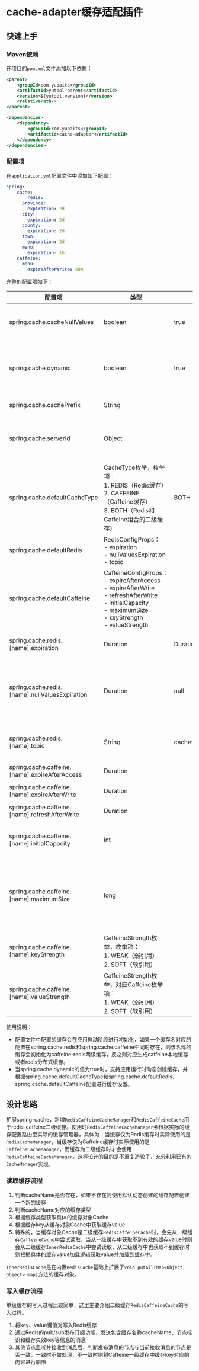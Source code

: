 # cache-adapter缓存适配插件

## 快速上手
### Maven依赖
在项目的`pom.xml`文件添加以下依赖：
```xml
<parent>
    <groupId>com.yupaits</groupId>
    <artifactId>yutool-parent</artifactId>
    <version>${yutool.version}</version>
    <relativePath/>
</parent>

<dependencies>
    <dependency>
        <groupId>com.yupaits</groupId>
        <artifactId>cache-adapter</artifactId>
    </dependency>
</dependencies>
```
### 配置项
在`application.yml`配置文件中添加如下配置：
```yaml
spring:
	cache:
        redis:
      province:
        expiration: 2d
      city:
        expiration: 2d
      county:
        expiration: 2d
      town:
        expiration: 2d
      menu:
        expiration: 1h
    caffeine:
      menu:
        expireAfterWrite: 40m
```
完整的配置项如下：

| **配置项** | **类型** | **默认值** | **配置说明** |
| --- | --- | --- | --- |
| spring.cache.cacheNullValues | boolean | true | 是否缓存空值，默认true，防止缓存穿透 |
| spring.cache.dynamic | boolean | true | 是否动态根据cacheName创建Cache的实现，默认true |
| spring.cache.cachePrefix | String |  | 缓存key的前缀 |
| spring.cache.serverId | Object |  | 当前节点标识，当前节点发出的缓存更新通知不会被处理 |
| spring.cache.defaultCacheType | CacheType枚举，枚举项：<br>1. REDIS（Redis缓存）<br>2. CAFFEINE（Caffeine缓存）<br>3. BOTH（Redis和Caffeine组合的二级缓存） | BOTH | 设置动态创建缓存的默认类型 |
| spring.cache.defaultRedis | RedisConfigProps：<br>- expiration<br>- nullValuesExpiration<br>- topic |  | 默认Redis缓存配置 |
| spring.cache.defaultCaffeine | CaffeineConfigProps：<br>- expireAfterAccess<br>- expireAfterWrite<br>- refreshAfterWrite<br>- initialCapacity<br>- maximumSize<br>- keyStrength<br>- valueStrength |  | 默认Caffeine缓存配置 |
| spring.cache.redis.[name].expiration | Duration | Duration.ZERO | 全局过期时间，默认0不过期 |
| spring.cache.redis.[name].nullValuesExpiration | Duration | null | 缓存空值过期时间，默认和有值的过期时间一致，一般设置空值过期时间较短 |
| spring.cache.redis.[name].topic | String | cache:redis:caffeine:topic | 缓存更新时通知其他节点的topic名称 |
| spring.cache.caffeine.[name].expireAfterAccess | Duration |  | 访问后过期时间 |
| spring.cache.caffeine.[name].expireAfterWrite | Duration |  | 写入后过期时间 |
| spring.cache.caffeine.[name].refreshAfterWrite | Duration |  | 写入后刷新时间 |
| spring.cache.caffeine.[name].initialCapacity | int |  | 初始化大小，配置的值>0才会生效 | 
| spring.cache.caffeine.[name].maximumSize | long |  | 最大缓存对象个数，超过此数量时之前放入的缓存将失效，配置的值>0才会生效 |
| spring.cache.caffeine.[name].keyStrength | CaffeineStrength枚举，枚举项：<br>1. WEAK（弱引用）<br>2. SOFT（软引用） |  | key强度，暂不支持SOFT软引用 |
| spring.cache.caffeine.[name].valueStrength | CaffeineStrength枚举，对应Caffeine枚举项：<br>1. WEAK（弱引用）<br>2. SOFT（软引用） |  | value强度 |

使用说明：

- 配置文件中配置的缓存会在应用启动阶段进行初始化，如果一个缓存名对应的配置在spring.cache.redis和spring.cache.caffeine中同时存在，则该名称的缓存会初始化为caffeine-redis两级缓存，反之则对应生成caffeine本地缓存或者redis分布式缓存。
- 当spring.cache.dynamic的值为true时，支持应用运行时动态创建缓存，并根据spring.cache.defaultCacheType和spring.cache.defaultRedis、spring.cache.defaultCaffeine配置进行缓存设置。
## 设计思路
扩展spring-cache，新增`RedisCaffeineCacheManager`和`RedisCaffeineCache`用于redis-caffeine二级缓存。使用时`RedisCaffeineCacheManager`会根据实际的缓存配置路由至实际的缓存管理器，具体为：当缓存仅为Redis缓存时实际使用的是`RedisCacheManager`，当缓存仅为Caffeine缓存时实际使用的是`CaffeineCacheManager`，而缓存为二级缓存时才会使用`RedisCaffeineCacheManager`。这样设计的目的是不重复造轮子，充分利用已有的`CacheManager`实现。
### 读取缓存流程

1. 判断cacheName是否存在，如果不存在则使用默认动态创建的缓存配置创建一个新的缓存
2. 判断cacheName对应的缓存类型
3. 根据缓存类型获取具体的缓存对象Cache
4. 根据缓存key从缓存对象Cache中获取缓存value
5. 特殊的，当缓存对象Cache是二级缓存`RedisCaffeineCache`时，会先从一级缓存`CaffeineCache`中尝试读取，当从一级缓存中获取不到有效的缓存value时则会从二级缓存`InnerRedisCache`中尝试读取，从二级缓存中也获取不到缓存时则根据具体的缓存value加载逻辑获取value并加载到缓存中。

`InnerRedisCache`是在内置`RedisCache`基础上扩展了`void putAll(Map<Object, Object> map)`方法的缓存对象。
### 写入缓存流程
单级缓存的写入过程比较简单，这里主要介绍二级缓存`RedisCaffeineCache`的写入过程。

1. 将key、value键值对写入Redis缓存
2. 通过Redis的pub/sub发布订阅功能，发送包含缓存名称cacheName、节点标识和缓存失效key等信息的消息
3. 其他节点监听并接收到消息后，判断发布消息的节点与当前接收消息的节点是否一致，一致时不做处理，不一致时则将Caffeine一级缓存中缓存key对应的内容进行删除
